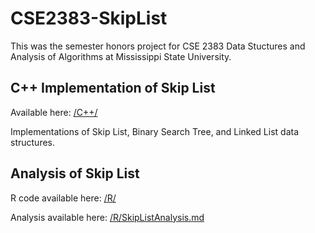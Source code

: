 # CSE2383-SkipList
This was the semester honors project for CSE 2383 Data Stuctures and Analysis of Algorithms at Mississippi State University.

## C++ Implementation of Skip List
Available here: [/C++/](./C++/)

Implementations of Skip List, Binary Search Tree, and Linked List data structures.


## Analysis of Skip List
R code available here: [/R/](./R/)

Analysis available here: [/R/SkipListAnalysis.md](./R/SkipListAnalysis.md)
